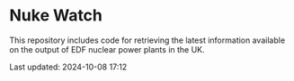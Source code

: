 # Nuke Watch

This repository includes code for retrieving the latest information available on the output of EDF nuclear power plants in the UK.

Last updated: 2024-10-08 17:12